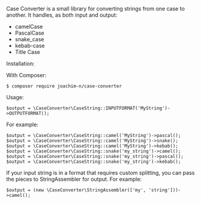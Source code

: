 Case Converter is a small library for converting strings from one case to
another. It handles, as both input and output:

- camelCase
- PascalCase
- snake_case
- kebab-case
- Title Case

Installation:

With Composer:

```
$ composer require joachim-n/case-converter
```

Usage:

```
$output = \CaseConverter\CaseString::INPUTFORMAT('MyString')->OUTPUTFORMAT();
```

For example:

```
$output = \CaseConverter\CaseString::camel('MyString')->pascal();
$output = \CaseConverter\CaseString::camel('MyString')->snake();
$output = \CaseConverter\CaseString::camel('MyString')->kebab();
$output = \CaseConverter\CaseString::snake('my_string')->camel();
$output = \CaseConverter\CaseString::snake('my_string')->pascal();
$output = \CaseConverter\CaseString::snake('my_string')->kebab();
```

If your input string is in a format that requires custom splitting, you can
pass the pieces to StringAssembler for output. For example:

```
$output = (new \CaseConverter\StringAssembler(['my', 'string']))->camel();
```
